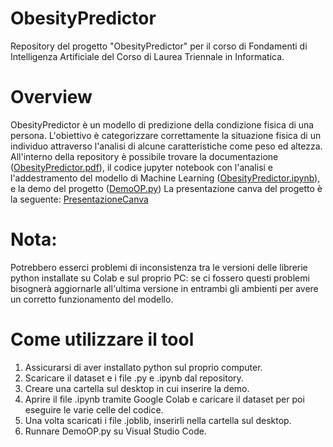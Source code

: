 # ObesityPredictor
Repository del progetto "ObesityPredictor" per il corso di Fondamenti di Intelligenza Artificiale del Corso di Laurea Triennale in Informatica.

# Overview
ObesityPredictor è un modello di predizione della condizione fisica di una persona. L'obiettivo è categorizzare correttamente la situazione fisica di un individuo attraverso l'analisi di alcune caratteristiche come peso ed altezza.
All'interno della repository è possibile trovare la documentazione ([ObesityPredictor.pdf](./ObesityPredictor.pdf)), il codice jupyter notebook con l'analisi e l'addestramento del modello di Machine Learning ([ObesityPredictor.ipynb](./ObesityPredictor.ipynb)), e la demo del progetto ([DemoOP.py](./DemoOP.py)) La presentazione canva del progetto è la seguente: [PresentazioneCanva](https://www.canva.com/design/DAF6vmN64XI/sXXzM39gh5QiEWYFuEdjAQ/view?utm_content=DAF6vmN64XI&utm_campaign=designshare&utm_medium=link&utm_source=editor)

# Nota: 
Potrebbero esserci problemi di inconsistenza tra le versioni delle librerie python installate su Colab e sul proprio PC: se ci fossero questi problemi bisognerà aggiornarle all'ultima versione in entrambi gli ambienti per avere un corretto funzionamento del modello.

# Come utilizzare il tool
1. Assicurarsi di aver installato python sul proprio computer.
2. Scaricare il dataset e i file .py e .ipynb dal repository.
3. Creare una cartella sul desktop in cui inserire la demo.
4. Aprire il file .ipynb tramite Google Colab e caricare il dataset per poi eseguire le varie celle del codice.
5. Una volta scaricati i file .joblib, inserirli nella cartella sul desktop.
6. Runnare DemoOP.py su Visual Studio Code.
